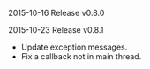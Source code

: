 2015-10-16  Release v0.8.0

2015-10-23  Release v0.8.1
- Update exception messages.
- Fix a callback not in main thread.
